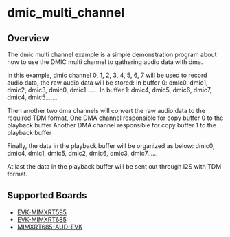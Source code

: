 # dmic_multi_channel

## Overview
The dmic multi channel example is a simple demonstration program about how to use the DMIC multi channel to gathering audio data with dma.

In this example, dmic channel 0, 1, 2, 3, 4, 5, 6, 7 will be used to record audio data, the raw audio data will be stored:
In buffer 0:
dmic0, dmic1, dmic2, dmic3, dmic0, dmic1.......
In buffer 1:
dmic4, dmic5, dmic6, dmic7, dmic4, dmic5.......

Then another two dma channels will convert the raw audio data to the required TDM format,
One DMA channel responsible for copy buffer 0 to the playback buffer
Another DMA channel responsible for copy buffer 1 to the playback buffer

Finally, the data in the playback buffer will be organized as below:
dmic0, dmic4, dmic1, dmic5, dmic2, dmic6, dmic3, dmic7......

At last the data in the playback buffer will be sent out through I2S with TDM format.

## Supported Boards
- [EVK-MIMXRT595](../../../_boards/evkmimxrt595/driver_examples/dmic/dmic_multi_channel/example_board_readme.md)
- [EVK-MIMXRT685](../../../_boards/evkmimxrt685/driver_examples/dmic/dmic_multi_channel/example_board_readme.md)
- [MIMXRT685-AUD-EVK](../../../_boards/mimxrt685audevk/driver_examples/dmic/dmic_multi_channel/example_board_readme.md)
